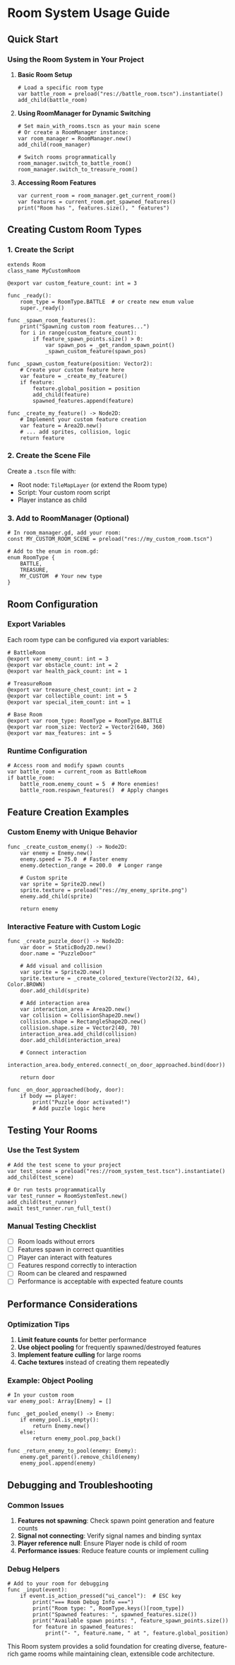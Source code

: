 # Room System Usage Guide

## Quick Start

### Using the Room System in Your Project

1. **Basic Room Setup**
   ```gdscript
   # Load a specific room type
   var battle_room = preload("res://battle_room.tscn").instantiate()
   add_child(battle_room)
   ```

2. **Using RoomManager for Dynamic Switching**
   ```gdscript
   # Set main_with_rooms.tscn as your main scene
   # Or create a RoomManager instance:
   var room_manager = RoomManager.new()
   add_child(room_manager)
   
   # Switch rooms programmatically
   room_manager.switch_to_battle_room()
   room_manager.switch_to_treasure_room()
   ```

3. **Accessing Room Features**
   ```gdscript
   var current_room = room_manager.get_current_room()
   var features = current_room.get_spawned_features()
   print("Room has ", features.size(), " features")
   ```

## Creating Custom Room Types

### 1. Create the Script
```gdscript
extends Room
class_name MyCustomRoom

@export var custom_feature_count: int = 3

func _ready():
	room_type = RoomType.BATTLE  # or create new enum value
	super._ready()

func _spawn_room_features():
	print("Spawning custom room features...")
	for i in range(custom_feature_count):
		if feature_spawn_points.size() > 0:
			var spawn_pos = _get_random_spawn_point()
			_spawn_custom_feature(spawn_pos)

func _spawn_custom_feature(position: Vector2):
	# Create your custom feature here
	var feature = _create_my_feature()
	if feature:
		feature.global_position = position
		add_child(feature)
		spawned_features.append(feature)

func _create_my_feature() -> Node2D:
	# Implement your custom feature creation
	var feature = Area2D.new()
	# ... add sprites, collision, logic
	return feature
```

### 2. Create the Scene File
Create a `.tscn` file with:
- Root node: `TileMapLayer` (or extend the Room type)
- Script: Your custom room script
- Player instance as child

### 3. Add to RoomManager (Optional)
```gdscript
# In room_manager.gd, add your room:
const MY_CUSTOM_ROOM_SCENE = preload("res://my_custom_room.tscn")

# Add to the enum in room.gd:
enum RoomType {
	BATTLE,
	TREASURE,
	MY_CUSTOM  # Your new type
}
```

## Room Configuration

### Export Variables
Each room type can be configured via export variables:

```gdscript
# BattleRoom
@export var enemy_count: int = 3
@export var obstacle_count: int = 2
@export var health_pack_count: int = 1

# TreasureRoom
@export var treasure_chest_count: int = 2
@export var collectible_count: int = 5
@export var special_item_count: int = 1

# Base Room
@export var room_type: RoomType = RoomType.BATTLE
@export var room_size: Vector2 = Vector2(640, 360)
@export var max_features: int = 5
```

### Runtime Configuration
```gdscript
# Access room and modify spawn counts
var battle_room = current_room as BattleRoom
if battle_room:
	battle_room.enemy_count = 5  # More enemies!
	battle_room.respawn_features()  # Apply changes
```

## Feature Creation Examples

### Custom Enemy with Unique Behavior
```gdscript
func _create_custom_enemy() -> Node2D:
	var enemy = Enemy.new()
	enemy.speed = 75.0  # Faster enemy
	enemy.detection_range = 200.0  # Longer range
	
	# Custom sprite
	var sprite = Sprite2D.new()
	sprite.texture = preload("res://my_enemy_sprite.png")
	enemy.add_child(sprite)
	
	return enemy
```

### Interactive Feature with Custom Logic
```gdscript
func _create_puzzle_door() -> Node2D:
	var door = StaticBody2D.new()
	door.name = "PuzzleDoor"
	
	# Add visual and collision
	var sprite = Sprite2D.new()
	sprite.texture = _create_colored_texture(Vector2(32, 64), Color.BROWN)
	door.add_child(sprite)
	
	# Add interaction area
	var interaction_area = Area2D.new()
	var collision = CollisionShape2D.new()
	collision.shape = RectangleShape2D.new()
	collision.shape.size = Vector2(40, 70)
	interaction_area.add_child(collision)
	door.add_child(interaction_area)
	
	# Connect interaction
	interaction_area.body_entered.connect(_on_door_approached.bind(door))
	
	return door

func _on_door_approached(body, door):
	if body == player:
		print("Puzzle door activated!")
		# Add puzzle logic here
```

## Testing Your Rooms

### Use the Test System
```gdscript
# Add the test scene to your project
var test_scene = preload("res://room_system_test.tscn").instantiate()
add_child(test_scene)

# Or run tests programmatically
var test_runner = RoomSystemTest.new()
add_child(test_runner)
await test_runner.run_full_test()
```

### Manual Testing Checklist
- [ ] Room loads without errors
- [ ] Features spawn in correct quantities
- [ ] Player can interact with features
- [ ] Features respond correctly to interaction
- [ ] Room can be cleared and respawned
- [ ] Performance is acceptable with expected feature counts

## Performance Considerations

### Optimization Tips
1. **Limit feature counts** for better performance
2. **Use object pooling** for frequently spawned/destroyed features
3. **Implement feature culling** for large rooms
4. **Cache textures** instead of creating them repeatedly

### Example: Object Pooling
```gdscript
# In your custom room
var enemy_pool: Array[Enemy] = []

func _get_pooled_enemy() -> Enemy:
	if enemy_pool.is_empty():
		return Enemy.new()
	else:
		return enemy_pool.pop_back()

func _return_enemy_to_pool(enemy: Enemy):
	enemy.get_parent().remove_child(enemy)
	enemy_pool.append(enemy)
```

## Debugging and Troubleshooting

### Common Issues
1. **Features not spawning**: Check spawn point generation and feature counts
2. **Signal not connecting**: Verify signal names and binding syntax
3. **Player reference null**: Ensure Player node is child of room
4. **Performance issues**: Reduce feature counts or implement culling

### Debug Helpers
```gdscript
# Add to your room for debugging
func _input(event):
	if event.is_action_pressed("ui_cancel"):  # ESC key
		print("=== Room Debug Info ===")
		print("Room type: ", RoomType.keys()[room_type])
		print("Spawned features: ", spawned_features.size())
		print("Available spawn points: ", feature_spawn_points.size())
		for feature in spawned_features:
			print("- ", feature.name, " at ", feature.global_position)
```

This Room system provides a solid foundation for creating diverse, feature-rich game rooms while maintaining clean, extensible code architecture.

